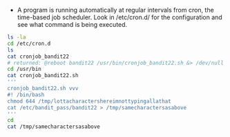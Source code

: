 - A program is running automatically at regular intervals from cron, the time-based job scheduler. Look in /etc/cron.d/ for the configuration and see what command is being executed.
```bash
ls -la
cd /etc/cron.d
ls
cat cronjob_bandit22
# returned: @reboot bandit22 /usr/bin/cronjob_bandit22.sh &> /dev/null
cd /usr/bin
cat cronjob_bandit22.sh
'''
cronjob_bandit22.sh vvv
#! /bin/bash
chmod 644 /tmp/lottacharactershereimnottypingallathat
cat /etc/bandit_pass/bandit22 > /tmp/samecharactersasabove
'''
cd
cat /tmp/samecharactersasabove
```
